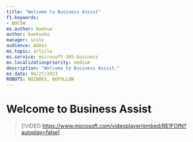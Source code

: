 ```yaml
---
title: "Welcome to Business Assist"
f1.keywords:
- NOCSH
ms.author: kwekua
author: kwekuako
manager: scotv
audience: Admin
ms.topic: article
ms.service: microsoft-365-business
ms.localizationpriority: medium
description: "Welcome to Business Assist."
ms.date: 04/27/2023
ROBOTS: NOINDEX, NOFOLLOW
---
```


# Welcome to Business Assist

> [!VIDEO https://www.microsoft.com/videoplayer/embed/RE1FOfN?autoplay=false]
